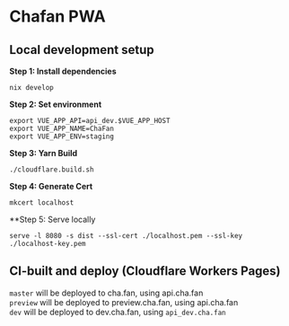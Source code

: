 # Chafan PWA

## Local development setup

**Step 1: Install dependencies**

```
nix develop
```

**Step 2: Set environment**

```
export VUE_APP_API=api_dev.$VUE_APP_HOST
export VUE_APP_NAME=ChaFan
export VUE_APP_ENV=staging
```

**Step 3: Yarn Build**
```
./cloudflare.build.sh
```

**Step 4: Generate Cert**

```
mkcert localhost
```


**Step 5: Serve locally

```
serve -l 8080 -s dist --ssl-cert ./localhost.pem --ssl-key ./localhost-key.pem
```

## CI-built and deploy (Cloudflare Workers Pages)

`master` will be deployed to cha.fan, using api.cha.fan  
`preview` will be deployed to preview.cha.fan, using api.cha.fan  
`dev` will be deployed to dev.cha.fan, using `api_dev.cha.fan`  

